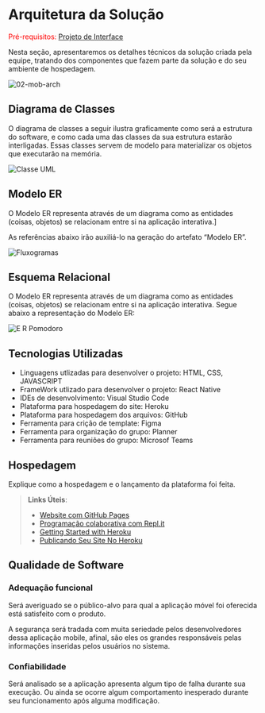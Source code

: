 # Arquitetura da Solução

<span style="color:red">Pré-requisitos: <a href="3-Projeto de Interface.md"> Projeto de Interface</a></span>

Nesta seção, apresentaremos os detalhes técnicos da solução criada pela equipe, tratando dos componentes que fazem parte da solução e do seu ambiente de hospedagem.

![02-mob-arch](https://user-images.githubusercontent.com/90660755/192877041-2c1ca9d0-b5d0-4ae2-a0ac-20479c7d239f.png)


## Diagrama de Classes

O diagrama de classes a seguir ilustra graficamente como será a estrutura do software, e como cada uma das classes da sua estrutura estarão interligadas. Essas classes servem de modelo para materializar os objetos que executarão na memória.


![Classe UML](https://user-images.githubusercontent.com/90660755/192915948-ef841054-497b-4228-a123-8529e7684c4e.jpeg)


## Modelo ER

O Modelo ER representa através de um diagrama como as entidades (coisas, objetos) se relacionam entre si na aplicação interativa.]

As referências abaixo irão auxiliá-lo na geração do artefato “Modelo ER”.

![Fluxogramas](https://user-images.githubusercontent.com/90660755/192915987-6197ebd3-65a2-49af-ae20-80be7022781e.jpeg)


## Esquema Relacional

O Modelo ER representa através de um diagrama como as entidades (coisas, objetos) se relacionam entre si na aplicação interativa. Segue abaixo a representação do Modelo ER:

![E R Pomodoro](https://user-images.githubusercontent.com/90660755/194131634-660ad0fe-55f5-402c-b51b-397e5a749fc4.jpeg)

## Tecnologias Utilizadas

-	Linguagens utlizadas para desenvolver o projeto: HTML, CSS, JAVASCRIPT
-	FrameWork utlizado para desenvolver o projeto: React Native
-	IDEs de desenvolvimento: Visual Studio Code
- Plataforma para hospedagem do site: Heroku
- Plataforma para hospedagem dos arquivos: GitHub
- Ferramenta para crição de template: Figma
- Ferramenta para organização do grupo: Planner
- Ferramenta para reuniões do grupo: Microsof Teams

## Hospedagem

Explique como a hospedagem e o lançamento da plataforma foi feita.

> **Links Úteis**:
>
> - [Website com GitHub Pages](https://pages.github.com/)
> - [Programação colaborativa com Repl.it](https://repl.it/)
> - [Getting Started with Heroku](https://devcenter.heroku.com/start)
> - [Publicando Seu Site No Heroku](http://pythonclub.com.br/publicando-seu-hello-world-no-heroku.html)

## Qualidade de Software

### Adequação funcional

Será averiguado se o público-alvo para qual a aplicação móvel foi oferecida está satisfeito com o produto. 

A segurança será tradada com muita seriedade pelos desenvolvedores dessa aplicação mobile, afinal, são eles os grandes responsáveis pelas informações inseridas pelos usuários no sistema.

### Confiabilidade

Será analisado se a aplicação apresenta algum tipo de falha durante sua execução. Ou ainda se ocorre algum comportamento inesperado durante seu funcionamento após alguma modificação.

